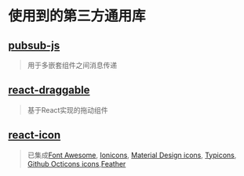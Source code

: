 # 使用到的第三方通用库

## [pubsub-js](https://www.npmjs.com/package/pubsub-js)

> 用于多嵌套组件之间消息传递

## [react-draggable](https://www.npmjs.com/package/react-draggable)


> 基于React实现的拖动组件

## [react-icon](https://react-icons.netlify.com/#/)
> 已集成[Font Awesome](ttps://fontawesome.com/ ), [Ionicons](https://ionicons.com/), [Material Design icons](http://google.github.io/material-design-icons/ ), [Typicons](http://s-ings.com/typicons/), [Github Octicons icons](https://octicons.github.com/ ),[Feather](https://feathericons.com/ )
